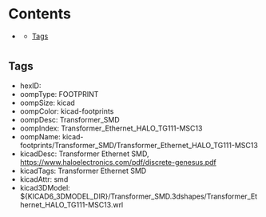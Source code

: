 



Contents
========

* [](#)
	* [Tags](#tags)

# 

## Tags

- hexID: 
- oompType: FOOTPRINT
- oompSize: kicad
- oompColor: kicad-footprints
- oompDesc: Transformer_SMD
- oompIndex: Transformer_Ethernet_HALO_TG111-MSC13
- oompName: kicad-footprints/Transformer_SMD/Transformer_Ethernet_HALO_TG111-MSC13
- kicadDesc: Transformer Ethernet SMD, https://www.haloelectronics.com/pdf/discrete-genesus.pdf
- kicadTags: Transformer Ethernet SMD
- kicadAttr: smd
- kicad3DModel: ${KICAD6_3DMODEL_DIR}/Transformer_SMD.3dshapes/Transformer_Ethernet_HALO_TG111-MSC13.wrl
